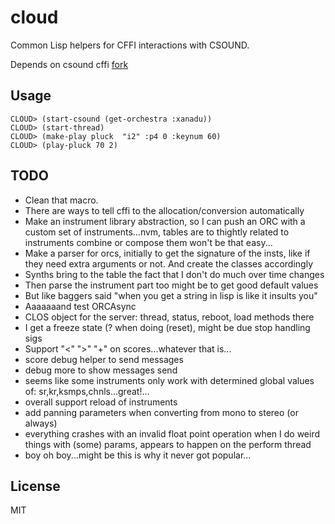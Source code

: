 # cloud

Common Lisp helpers for CFFI interactions with CSOUND.

Depends on csound cffi [fork](https://github.com/azimut/csound)

## Usage
```
CLOUD> (start-csound (get-orchestra :xanadu))
CLOUD> (start-thread)
CLOUD> (make-play pluck  "i2" :p4 0 :keynum 60)
CLOUD> (play-pluck 70 2)
```

## TODO

- Clean that macro.
- There are ways to tell cffi to the allocation/conversion automatically
- Make an instrument library abstraction, so I can push an ORC with a custom set of instruments...nvm, tables are to thightly related to instruments combine or compose them won't be that easy...
- Make a parser for orcs, initially to get the signature of the insts, like if they need extra arguments or not. And create the classes accordingly
- Synths bring to the table the fact that I don't do much over time changes
- Then parse the instrument part too might be to get good default values
- But like baggers said "when you get a string in lisp is like it insults you"
- Aaaaaaand test ORCAsync
- CLOS object for the server: thread, status, reboot, load methods there
- I get a freeze state (? when doing (reset), might be due stop handling sigs
- Support "<" ">" "+" on scores...whatever that is...
- score debug helper to send messages
- debug more to show messages send
- seems like some instruments only work with determined global values of: sr,kr,ksmps,chnls...great!...
- overall support reload of instruments
- add panning parameters when converting from mono to stereo (or always)
- everything crashes with an invalid float point operation when I do weird
things with (some) params, appears to happen on the perform thread
- boy oh boy...might be this is why it never got popular...

## License

MIT

